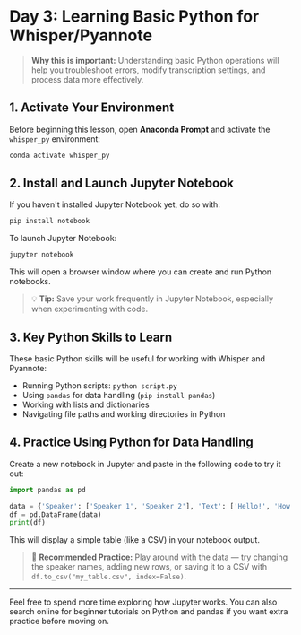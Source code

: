 # **Day 3: Learning Basic Python for Whisper/Pyannote**

> **Why this is important:** Understanding basic Python operations will help you troubleshoot errors, modify transcription settings, and process data more effectively.

## **1. Activate Your Environment**

Before beginning this lesson, open **Anaconda Prompt** and activate the `whisper_py` environment:

```sh
conda activate whisper_py
```

## **2. Install and Launch Jupyter Notebook**

If you haven't installed Jupyter Notebook yet, do so with:

```sh
pip install notebook
```

To launch Jupyter Notebook:

```sh
jupyter notebook
```

This will open a browser window where you can create and run Python notebooks.

> 💡 **Tip:** Save your work frequently in Jupyter Notebook, especially when experimenting with code.

## **3. Key Python Skills to Learn**

These basic Python skills will be useful for working with Whisper and Pyannote:

- Running Python scripts: `python script.py`
- Using `pandas` for data handling (`pip install pandas`)
- Working with lists and dictionaries
- Navigating file paths and working directories in Python

## **4. Practice Using Python for Data Handling**

Create a new notebook in Jupyter and paste in the following code to try it out:

```python
import pandas as pd

data = {'Speaker': ['Speaker 1', 'Speaker 2'], 'Text': ['Hello!', 'How are you?']}
df = pd.DataFrame(data)
print(df)
```

This will display a simple table (like a CSV) in your notebook output.

> 🔹 **Recommended Practice:** Play around with the data — try changing the speaker names, adding new rows, or saving it to a CSV with `df.to_csv("my_table.csv", index=False)`.

---

Feel free to spend more time exploring how Jupyter works. You can also search online for beginner tutorials on Python and pandas if you want extra practice before moving on.
